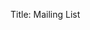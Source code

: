 Title: Mailing List

<script async src="https://eocampaign1.com/form/6098b1b0-2863-11ef-a1c1-3d8abbcc411c.js" data-form="6098b1b0-2863-11ef-a1c1-3d8abbcc411c"></script>